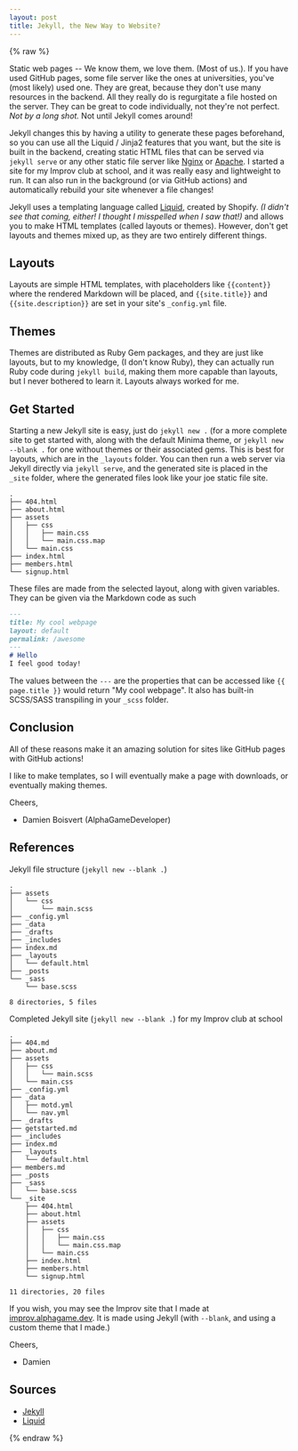 ```yaml
---
layout: post
title: Jekyll, the New Way to Website?
---
```

{% raw %}
<!-- wp:paragraph -->
<p>Static web pages -- We know them, we love them. (Most of us.).  If you have used GitHub pages, some file server like the ones at universities, you've (most likely) used one.<!--more-->  They are great, because they don't use many resources in the backend.  All they really do is regurgitate a file hosted on the server.  They can be great to code individually, not they're not perfect.  <em>Not by a long shot.</em>  Not until Jekyll comes around!</p>
<!-- /wp:paragraph -->

<!-- wp:paragraph -->
<p>Jekyll changes this by having a utility to generate these pages beforehand, so you can use all the Liquid / Jinja2 features that you want, but the site is built in the backend, creating static HTML files that can be served via <code>jekyll serve</code> or any other static file server like <a href="http://nginx.org">Nginx</a> or <a href="https://httpd.apache.org/">Apache</a>.  I started a site for my Improv club at school, and it was really easy and lightweight to run.  It can also run in the background (or via GitHub actions) and automatically rebuild your site whenever a file changes!</p>
<!-- /wp:paragraph -->

<!-- wp:paragraph -->
<p>Jekyll uses a templating language called <a href="https://shopify.github.io/liquid/">Liquid</a>, created by Shopify. <em>(I didn't see that coming, either!  I thought I misspelled when I saw that!)</em> and allows you to make HTML templates (called layouts or themes).  However, don't get layouts and themes mixed up, as they are two entirely different things.</p>
<!-- /wp:paragraph -->

<!-- wp:heading -->
<h2 class="wp-block-heading">Layouts</h2>
<!-- /wp:heading -->

<!-- wp:paragraph -->
<p>Layouts are simple HTML templates, with placeholders like <code>{{content}}</code> where the rendered Markdown will be placed, and <code>{{site.title}}</code> and <code>{{site.description}}</code> are set in your site's <code>_config.yml</code> file.</p>
<!-- /wp:paragraph -->

<!-- wp:heading -->
<h2 class="wp-block-heading">Themes</h2>
<!-- /wp:heading -->

<!-- wp:paragraph -->
<p>Themes are distributed as Ruby Gem packages, and they are just like layouts, but to my knowledge, (I don't know Ruby), they can actually run Ruby code during <code>jekyll build</code>, making them more capable than layouts, but I never bothered to learn it.  Layouts always worked for me.</p>
<!-- /wp:paragraph -->

<!-- wp:heading -->
<h2 class="wp-block-heading">Get Started</h2>
<!-- /wp:heading -->

<!-- wp:paragraph -->
<p>Starting a new Jekyll site is easy, just do <code>jekyll new .</code> (for a more complete site to get started with, along with the default Minima theme, or <code>jekyll new --blank .</code> for one without themes or their associated gems.  This is best for layouts, which are in the <code>_layouts</code> folder.  You can then run a web server via Jekyll directly via <code>jekyll serve</code>, and the generated site is placed in the <code>_site</code> folder, where the generated files look like your joe static file site.</p>
<!-- /wp:paragraph -->

<!-- wp:code -->
<pre class="wp-block-code"><code>.
├── 404.html
├── about.html
├── assets
│&nbsp;&nbsp; ├── css
│&nbsp;&nbsp; │&nbsp;&nbsp; ├── main.css
│&nbsp;&nbsp; │&nbsp;&nbsp; └── main.css.map
│&nbsp;&nbsp; └── main.css
├── index.html
├── members.html
└── signup.html</code></pre>
<!-- /wp:code -->

<!-- wp:paragraph -->
<p>These files are made from the selected layout, along with given variables.  They can be given via the Markdown code as such</p>
<!-- /wp:paragraph -->

<!-- wp:code -->

```markdown
---
title: My cool webpage
layout: default
permalink: /awesome
---
# Hello
I feel good today!
```

<!-- /wp:code -->

<!-- wp:paragraph -->
<p>The values between the <code>---</code> are the properties that can be accessed like <code>{{ page.title }}</code> would return "My cool webpage".  It also has built-in SCSS/SASS transpiling in your <code>_scss</code> folder.</p>
<!-- /wp:paragraph -->

<!-- wp:heading -->
<h2 class="wp-block-heading">Conclusion</h2>
<!-- /wp:heading -->

<!-- wp:paragraph -->
<p>All of these reasons make it an amazing solution for sites like GitHub pages with GitHub actions!</p>
<!-- /wp:paragraph -->

<!-- wp:paragraph -->
<p>I like to make templates, so I will eventually make a page with downloads, or eventually making themes.</p>
<!-- /wp:paragraph -->

<!-- wp:paragraph -->
<p>Cheers,</p>
<!-- /wp:paragraph -->

<!-- wp:list -->
<ul><!-- wp:list-item -->
<li>Damien Boisvert (AlphaGameDeveloper)</li>
<!-- /wp:list-item --></ul>
<!-- /wp:list -->

<!-- wp:heading -->
<h2 class="wp-block-heading">References</h2>
<!-- /wp:heading -->

<!-- wp:paragraph -->
<p>Jekyll file structure (<code>jekyll new --blank .</code>)</p>
<!-- /wp:paragraph -->

<!-- wp:code -->
<pre class="wp-block-code"><code>.
├── assets
│&nbsp;&nbsp; └── css
│&nbsp;&nbsp;     └── main.scss
├── _config.yml
├── _data
├── _drafts
├── _includes
├── index.md
├── _layouts
│&nbsp;&nbsp; └── default.html
├── _posts
└── _sass
    └── base.scss

8 directories, 5 files</code></pre>
<!-- /wp:code -->

<!-- wp:paragraph -->
<p>Completed Jekyll site (<code>jekyll new --blank .</code>) for my Improv club at school</p>
<!-- /wp:paragraph -->

<!-- wp:code -->
<pre class="wp-block-code"><code>.
├── 404.md
├── about.md
├── assets
│&nbsp;&nbsp; ├── css
│&nbsp;&nbsp; │&nbsp;&nbsp; └── main.scss
│&nbsp;&nbsp; └── main.css
├── _config.yml
├── _data
│&nbsp;&nbsp; ├── motd.yml
│&nbsp;&nbsp; └── nav.yml
├── _drafts
├── getstarted.md
├── _includes
├── index.md
├── _layouts
│&nbsp;&nbsp; └── default.html
├── members.md
├── _posts
├── _sass
│&nbsp;&nbsp; └── base.scss
└── _site
    ├── 404.html
    ├── about.html
    ├── assets
    │&nbsp;&nbsp; ├── css
    │&nbsp;&nbsp; │&nbsp;&nbsp; ├── main.css
    │&nbsp;&nbsp; │&nbsp;&nbsp; └── main.css.map
    │&nbsp;&nbsp; └── main.css
    ├── index.html
    ├── members.html
    └── signup.html

11 directories, 20 files</code></pre>
<!-- /wp:code -->

<!-- wp:paragraph -->
<p>If you wish, you may see the Improv site that I made at <a href="https://improv.alphagame.dev">improv.alphagame.dev</a>.  It is made using Jekyll (with <code>--blank</code>, and using a custom theme that I made.)</p>
<!-- /wp:paragraph -->

<!-- wp:paragraph -->
<p>Cheers,</p>
<!-- /wp:paragraph -->

<!-- wp:list -->
<ul><!-- wp:list-item -->
<li>Damien</li>
<!-- /wp:list-item --></ul>
<!-- /wp:list -->

<!-- wp:heading -->
<h2 class="wp-block-heading">Sources</h2>
<!-- /wp:heading -->

<!-- wp:list -->
<ul><!-- wp:list-item -->
<li><a href="https://jekyllrb.com/">Jekyll</a></li>
<!-- /wp:list-item -->

<!-- wp:list-item -->
<li><a href="https://shopify.github.io/liquid/">Liquid</a></li>
<!-- /wp:list-item --></ul>
<!-- /wp:list -->
{% endraw %}